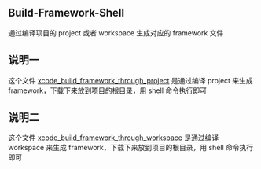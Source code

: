 ## Build-Framework-Shell
通过编译项目的 project 或者 workspace 生成对应的 framework 文件

## 说明一
这个文件 [xcode_build_framework_through_project](https://github.com/GuoZhiQiang/Build-Framework-Shell/blob/master/xcode_build_framework_through_project.sh)
是通过编译 project 来生成 framework，下载下来放到项目的根目录，用 shell 命令执行即可

## 说明二
这个文件 [xcode_build_framework_through_workspace](https://github.com/GuoZhiQiang/Build-Framework-Shell/blob/master/xcode_build_framework_through_workspace.sh)
是通过编译 workspace 来生成 framework，下载下来放到项目的根目录，用 shell 命令执行即可
